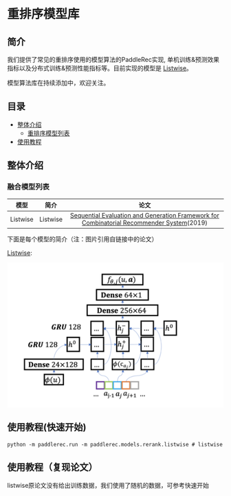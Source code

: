 # 重排序模型库

## 简介
我们提供了常见的重排序使用的模型算法的PaddleRec实现, 单机训练&预测效果指标以及分布式训练&预测性能指标等。目前实现的模型是 [Listwise](listwise)。

模型算法库在持续添加中，欢迎关注。

## 目录
* [整体介绍](#整体介绍)
    * [重排序模型列表](#重排序模型列表)
* [使用教程](#使用教程)

## 整体介绍
### 融合模型列表

|       模型        |       简介        |       论文        |
| :------------------: | :--------------------: | :---------: |
| Listwise | Listwise | [Sequential Evaluation and Generation Framework for Combinatorial Recommender System](https://arxiv.org/pdf/1902.00245.pdf)(2019) |

下面是每个模型的简介（注：图片引用自链接中的论文）


[Listwise](https://arxiv.org/pdf/1902.00245.pdf):
<p align="center">
<img align="center" src="../../doc/imgs/listwise.png">
<p>


## 使用教程(快速开始)
```shell
python -m paddlerec.run -m paddlerec.models.rerank.listwise # listwise
```

## 使用教程（复现论文）

listwise原论文没有给出训练数据，我们使用了随机的数据，可参考快速开始
